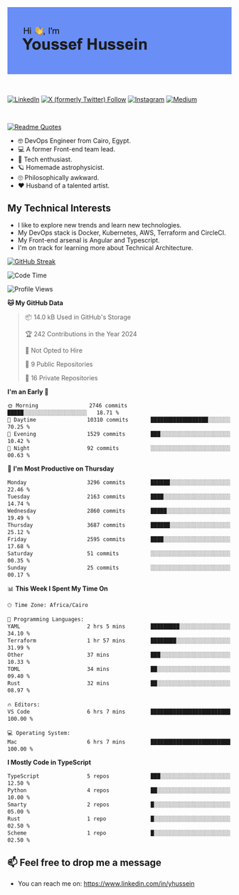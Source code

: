 [![Youssef's GitHub Banner](./assets/youssef-hussein.png)](https://github.com/yorki404)

</br>

[![LinkedIn](https://img.shields.io/badge/linkedin-%230077B5.svg?style=for-the-badge&logo=linkedin&logoColor=white)](https://www.linkedin.com/in/yhussein/)
[![X (formerly Twitter) Follow](https://img.shields.io/twitter/follow/devqik_?style=for-the-badge&logo=X&logoColor=White&labelColor=White)](https://twitter.com/devqik_)
[![Instagram](https://img.shields.io/badge/devqik-E4405F?style=for-the-badge&logo=Instagram&logoColor=white)](https://instagram.com/devqik)
[![Medium](https://img.shields.io/badge/Medium-12100E?style=for-the-badge&logo=medium&logoColor=white)](https://medium.com/@devqik)

</br>

[![Readme Quotes](https://quotes-github-readme.vercel.app/api?type=horizontal&theme=dark)](https://github.com/piyushsuthar/github-readme-quotes)

- :nerd_face: DevOps Engineer from Cairo, Egypt.
- :computer: A former Front-end team lead.
- :satellite: Tech enthusiast.
- :ringed_planet: Homemade astrophysicist.
- :roll_eyes: Philosophically awkward.
- :heart: Husband of a talented artist.

## My Technical Interests

- I like to explore new trends and learn new technologies.
- My DevOps stack is Docker, Kubernetes, AWS, Terraform and CircleCI.
- My Front-end arsenal is Angular and Typescript.
- I'm on track for learning more about Technical Architecture.

[![GitHub Streak](https://streak-stats.demolab.com/?user=devqik&theme=dark)](https://git.io/streak-stats)

<!--START_SECTION:waka-->
![Code Time](http://img.shields.io/badge/Code%20Time-726%20hrs%206%20mins-blue)

![Profile Views](http://img.shields.io/badge/Profile%20Views-0-blue)

**🐱 My GitHub Data** 

> 📦 14.0 kB Used in GitHub's Storage 
 > 
> 🏆 242 Contributions in the Year 2024
 > 
> 🚫 Not Opted to Hire
 > 
> 📜 9 Public Repositories 
 > 
> 🔑 16 Private Repositories 
 > 
**I'm an Early 🐤** 

```text
🌞 Morning                2746 commits        █████░░░░░░░░░░░░░░░░░░░░   18.71 % 
🌆 Daytime                10310 commits       ██████████████████░░░░░░░   70.25 % 
🌃 Evening                1529 commits        ███░░░░░░░░░░░░░░░░░░░░░░   10.42 % 
🌙 Night                  92 commits          ░░░░░░░░░░░░░░░░░░░░░░░░░   00.63 % 
```
📅 **I'm Most Productive on Thursday** 

```text
Monday                   3296 commits        ██████░░░░░░░░░░░░░░░░░░░   22.46 % 
Tuesday                  2163 commits        ████░░░░░░░░░░░░░░░░░░░░░   14.74 % 
Wednesday                2860 commits        █████░░░░░░░░░░░░░░░░░░░░   19.49 % 
Thursday                 3687 commits        ██████░░░░░░░░░░░░░░░░░░░   25.12 % 
Friday                   2595 commits        ████░░░░░░░░░░░░░░░░░░░░░   17.68 % 
Saturday                 51 commits          ░░░░░░░░░░░░░░░░░░░░░░░░░   00.35 % 
Sunday                   25 commits          ░░░░░░░░░░░░░░░░░░░░░░░░░   00.17 % 
```


📊 **This Week I Spent My Time On** 

```text
🕑︎ Time Zone: Africa/Cairo

💬 Programming Languages: 
YAML                     2 hrs 5 mins        █████████░░░░░░░░░░░░░░░░   34.10 % 
Terraform                1 hr 57 mins        ████████░░░░░░░░░░░░░░░░░   31.99 % 
Other                    37 mins             ███░░░░░░░░░░░░░░░░░░░░░░   10.33 % 
TOML                     34 mins             ██░░░░░░░░░░░░░░░░░░░░░░░   09.40 % 
Rust                     32 mins             ██░░░░░░░░░░░░░░░░░░░░░░░   08.97 % 

🔥 Editors: 
VS Code                  6 hrs 7 mins        █████████████████████████   100.00 % 

💻 Operating System: 
Mac                      6 hrs 7 mins        █████████████████████████   100.00 % 
```

**I Mostly Code in TypeScript** 

```text
TypeScript               5 repos             ███░░░░░░░░░░░░░░░░░░░░░░   12.50 % 
Python                   4 repos             ██░░░░░░░░░░░░░░░░░░░░░░░   10.00 % 
Smarty                   2 repos             █░░░░░░░░░░░░░░░░░░░░░░░░   05.00 % 
Rust                     1 repo              █░░░░░░░░░░░░░░░░░░░░░░░░   02.50 % 
Scheme                   1 repo              █░░░░░░░░░░░░░░░░░░░░░░░░   02.50 % 
```




<!--END_SECTION:waka-->

## 📫 Feel free to drop me a message
- You can reach me on: https://www.linkedin.com/in/yhussein
